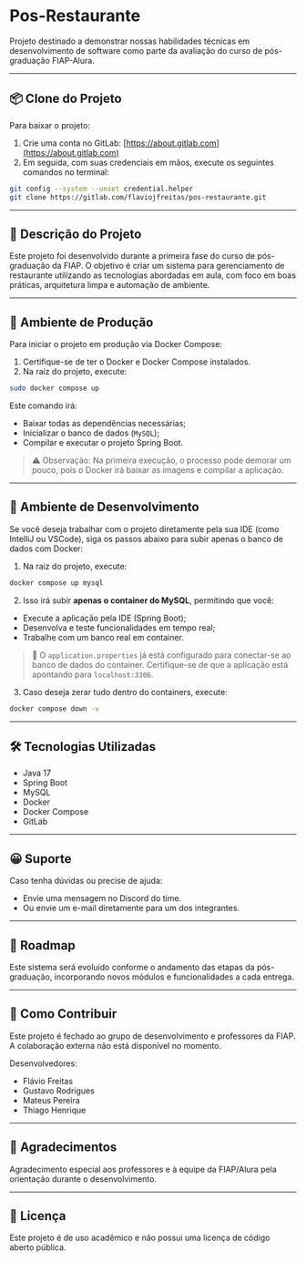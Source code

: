 # Pos-Restaurante

Projeto destinado a demonstrar nossas habilidades técnicas em desenvolvimento de software como parte da avaliação do curso de pós-graduação FIAP-Alura.

---

## 📦 Clone do Projeto

Para baixar o projeto:

1. Crie uma conta no GitLab: [https://about.gitlab.com](https://about.gitlab.com)
2. Em seguida, com suas credenciais em mãos, execute os seguintes comandos no terminal:

```bash
git config --system --unset credential.helper
git clone https://gitlab.com/flaviojfreitas/pos-restaurante.git
```

---

## 📝 Descrição do Projeto

Este projeto foi desenvolvido durante a primeira fase do curso de pós-graduação da FIAP. O objetivo é criar um sistema para gerenciamento de restaurante utilizando as tecnologias abordadas em aula, com foco em boas práticas, arquitetura limpa e automação de ambiente.

---

## 🚀 Ambiente de Produção

Para iniciar o projeto em produção via Docker Compose:

1. Certifique-se de ter o Docker e Docker Compose instalados.
2. Na raiz do projeto, execute:

```bash
sudo docker compose up
```

Este comando irá:

* Baixar todas as dependências necessárias;
* Inicializar o banco de dados (`MySQL`);
* Compilar e executar o projeto Spring Boot.

> ⚠️ Observação: Na primeira execução, o processo pode demorar um pouco, pois o Docker irá baixar as imagens e compilar a aplicação.

---

## 🧪 Ambiente de Desenvolvimento

Se você deseja trabalhar com o projeto diretamente pela sua IDE (como IntelliJ ou VSCode), siga os passos abaixo para subir apenas o banco de dados com Docker:

1. Na raiz do projeto, execute:

```bash
docker compose up mysql
```

2. Isso irá subir **apenas o container do MySQL**, permitindo que você:

* Execute a aplicação pela IDE (Spring Boot);
* Desenvolva e teste funcionalidades em tempo real;
* Trabalhe com um banco real em container.

> 📌 O `application.properties` já está configurado para conectar-se ao banco de dados do container. Certifique-se de que a aplicação está apontando para `localhost:3306`.

3. Caso deseja zerar tudo dentro do containers, execute:

```bash
docker compose down -v
```
---

## 🛠️ Tecnologias Utilizadas

* Java 17
* Spring Boot
* MySQL
* Docker
* Docker Compose
* GitLab

---

## 😀 Suporte

Caso tenha dúvidas ou precise de ajuda:

* Envie uma mensagem no Discord do time.
* Ou envie um e-mail diretamente para um dos integrantes.

---

## 🛃️ Roadmap

Este sistema será evoluído conforme o andamento das etapas da pós-graduação, incorporando novos módulos e funcionalidades a cada entrega.

---

## 🤝 Como Contribuir

Este projeto é fechado ao grupo de desenvolvimento e professores da FIAP. A colaboração externa não está disponível no momento.

Desenvolvedores:

* Flávio Freitas
* Gustavo Rodrigues
* Mateus Pereira
* Thiago Henrique

---

## 👏 Agradecimentos

Agradecimento especial aos professores e à equipe da FIAP/Alura pela orientação durante o desenvolvimento.

---

## 📄 Licença

Este projeto é de uso acadêmico e não possui uma licença de código aberto pública.
